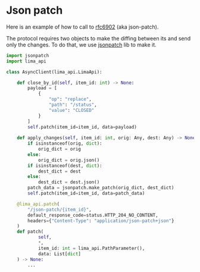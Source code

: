 # Json patch

Here is an example of how to call to [rfc6902](https://datatracker.ietf.org/doc/html/rfc6902) (aka json-patch).

The protocol requires two objects to make the diffing between its and send only the changes. To do that, we use [jsonpatch](https://pypi.org/project/jsonpatch/) lib to make it.


```python
import jsonpatch
import lima_api

class AsyncClient(lima_api.LimaApi):

    def close_by_id(self, item_id: int) -> None:
        payload = [
            {
                "op": "replace",
                "path": "/status",
                "value": "CLOSED"
            }
        ]
        self.patch(item_id=item_id, data=payload)
    
    def apply_changes(self, item_id: int, orig: Any, dest: Any) -> None:
        if isinstanceof(orig, dict):
            orig_dict = orig
        else:
            orig_dict = orig.json()
        if isinstanceof(dest, dict):
            dest_dict = dest
        else:
            dest_dict = dest.json()
        patch_data = jsonpatch.make_patch(orig_dict, dest_dict)
        self.patch(item_id=item_id, data=patch_data)

    @lima_api.patch(
        "/json-patch/{item_id}",
        default_response_code=status.HTTP_204_NO_CONTENT,
        headers={"Content-Type": "application/json-patch+json"}
    )
    def patch(
            self,
            *,
            item_id: int = lima_api.PathParameter(),
            data: List[dict]
    ) -> None:
        ...

```
